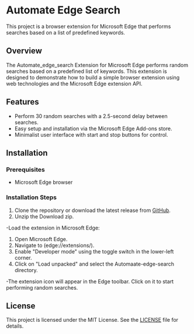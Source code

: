 # Automate Edge Search

This project is a browser extension for Microsoft Edge that performs searches based on a list of predefined keywords.

## Overview

The Automate_edge_search Extension for Microsoft Edge performs random searches based on a predefined list of keywords. This extension is designed to demonstrate how to build a simple browser extension using web technologies and the Microsoft Edge extension API.

## Features

- Perform 30 random searches with a 2.5-second delay between searches.
- Easy setup and installation via the Microsoft Edge Add-ons store.
- Minimalist user interface with start and stop buttons for control.

## Installation

### Prerequisites

- Microsoft Edge browser

### Installation Steps

1. Clone the repository or download the latest release from [GitHub](https://github.com/your-username/random-search-extension).
2. Unzip the Download zip.

-Load the extension in Microsoft Edge:
1. Open Microsoft Edge.
2. Navigate to (edge://extensions/).
3. Enable "Developer mode" using the toggle switch in the lower-left corner.
4. Click on "Load unpacked" and select the Automaate-edge-search directory.

-The extension icon will appear in the Edge toolbar. Click on it to start performing random searches.

## License

This project is licensed under the MIT License. See the [LICENSE](LICENSE) file for details.
